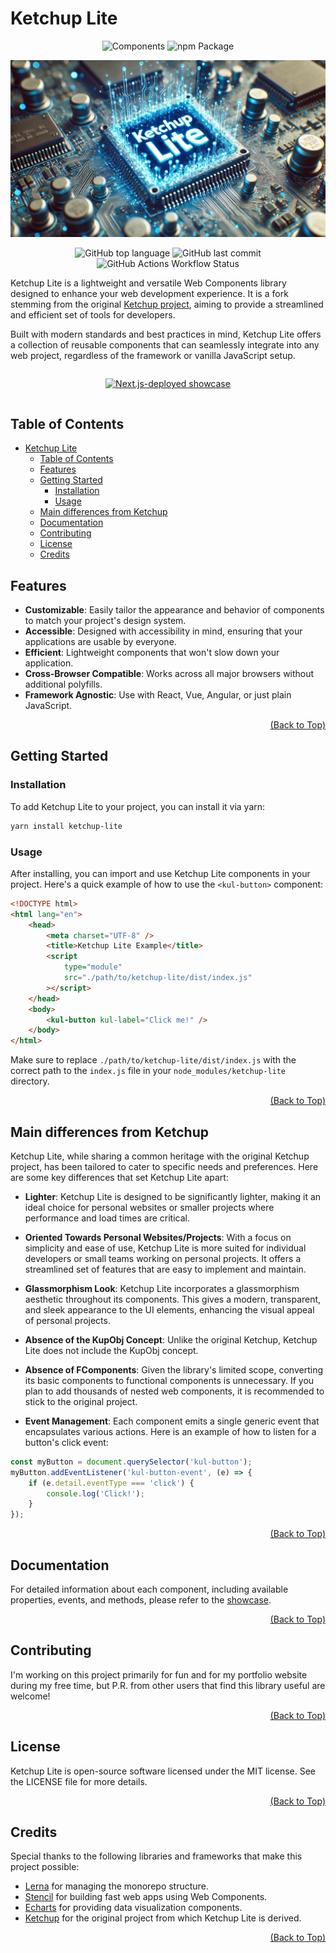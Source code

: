 <!-- markdownlint-disable MD033 -->
# Ketchup Lite

<div align="center">

   ![Components](https://img.shields.io/badge/dynamic/json?logo=stencil&logoColor=black&labelColor=white&color=black&label=Components&query=components&url=https://raw.githubusercontent.com/lucafoscili/ketchup-lite/main/count.json) ![npm Package](https://img.shields.io/npm/v/ketchup-lite.svg?logo=npm&logoColor=black&labelColor=white&color=black)

</div>

<div align="center">

   ![Ketchup Lite Logo](https://github.com/lucafoscili/ketchup-lite/blob/375581f13119ec393256ac4162212936ecf29d3d/docs/images/Logo.png 'Ketchup Lite logo')

</div>

<div align="center">

![GitHub top language](https://img.shields.io/github/languages/top/lucafoscili/ketchup-lite?logo=typescript&logoColor=black&labelColor=white&color=black) ![GitHub last commit](https://img.shields.io/github/last-commit/lucafoscili/ketchup-lite?logo=github&logoColor=black&labelColor=white&color=black) ![GitHub Actions Workflow Status](https://img.shields.io/github/actions/workflow/status/lucafoscili/ketchup-lite/cypress-tests.yaml?logo=cypress&logoColor=black&labelColor=white&color=black)

</div>

Ketchup Lite is a lightweight and versatile Web Components library designed to enhance your web development experience. It is a fork stemming from the original [Ketchup project](https://github.com/smeup/ketchup), aiming to provide a streamlined and efficient set of tools for developers.

Built with modern standards and best practices in mind, Ketchup Lite offers a collection of reusable components that can seamlessly integrate into any web project, regardless of the framework or vanilla JavaScript setup.

<div style="display:flex; justify-content: center">

[![Next.js-deployed showcase](https://img.shields.io/badge/showcase-black?style=for-the-badge&logo=next.js&logoColor=black&label=Next.js&labelColor=white&color=black&link=https%3A%2F%2Fwww.lucafoscili.com%2Fketchup-lite&link=https%3A%2F%2Fwww.lucafoscili.com%2Fketchup-lite)](https://www.lucafoscili.com/ketchup-lite)

</div>

## Table of Contents

- [Ketchup Lite](#ketchup-lite)
  - [Table of Contents](#table-of-contents)
  - [Features](#features)
  - [Getting Started](#getting-started)
    - [Installation](#installation)
    - [Usage](#usage)
  - [Main differences from Ketchup](#main-differences-from-ketchup)
  - [Documentation](#documentation)
  - [Contributing](#contributing)
  - [License](#license)
  - [Credits](#credits)

## Features

- **Customizable**: Easily tailor the appearance and behavior of components to match your project's design system.
- **Accessible**: Designed with accessibility in mind, ensuring that your applications are usable by everyone.
- **Efficient**: Lightweight components that won't slow down your application.
- **Cross-Browser Compatible**: Works across all major browsers without additional polyfills.
- **Framework Agnostic**: Use with React, Vue, Angular, or just plain JavaScript.
  
<div align="right">

[(Back to Top)](#ketchup-lite)

</div>

## Getting Started

### Installation

To add Ketchup Lite to your project, you can install it via yarn:

```sh
yarn install ketchup-lite
```

### Usage

After installing, you can import and use Ketchup Lite components in your project. Here's a quick example of how to use the `<kul-button>` component:

```html
<!DOCTYPE html>
<html lang="en">
    <head>
        <meta charset="UTF-8" />
        <title>Ketchup Lite Example</title>
        <script
            type="module"
            src="./path/to/ketchup-lite/dist/index.js"
        ></script>
    </head>
    <body>
        <kul-button kul-label="Click me!" />
    </body>
</html>
```

Make sure to replace `./path/to/ketchup-lite/dist/index.js` with the correct path to the `index.js` file in your `node_modules/ketchup-lite` directory.

<div align="right">

[(Back to Top)](#ketchup-lite)

</div>

## Main differences from Ketchup

Ketchup Lite, while sharing a common heritage with the original Ketchup project, has been tailored to cater to specific needs and preferences. Here are some key differences that set Ketchup Lite apart:

- **Lighter**: Ketchup Lite is designed to be significantly lighter, making it an ideal choice for personal websites or smaller projects where performance and load times are critical.

- **Oriented Towards Personal Websites/Projects**: With a focus on simplicity and ease of use, Ketchup Lite is more suited for individual developers or small teams working on personal projects. It offers a streamlined set of features that are easy to implement and maintain.

- **Glassmorphism Look**: Ketchup Lite incorporates a glassmorphism aesthetic throughout its components. This gives a modern, transparent, and sleek appearance to the UI elements, enhancing the visual appeal of personal projects.

- **Absence of the KupObj Concept**: Unlike the original Ketchup, Ketchup Lite does not include the KupObj concept.
- **Absence of FComponents**: Given the library's limited scope, converting its basic components to functional components is unnecessary. If you plan to add thousands of nested web components, it is recommended to stick to the original project.

- **Event Management**: Each component emits a single generic event that encapsulates various actions. Here is an example of how to listen for a button's click event:

```javascript
const myButton = document.querySelector('kul-button');
myButton.addEventListener('kul-button-event', (e) => {
    if (e.detail.eventType === 'click') {
        console.log('Click!');
    }
});
```

<div align="right">

[(Back to Top)](#ketchup-lite)

</div>

## Documentation

For detailed information about each component, including available properties, events, and methods, please refer to the [showcase](https://www.lucafoscili.com/ketchup-lite).

<div align="right">

[(Back to Top)](#ketchup-lite)

</div>

## Contributing

I'm working on this project primarily for fun and for my portfolio website during my free time, but P.R. from other users that find this library useful are welcome!

<div align="right">

[(Back to Top)](#ketchup-lite)

</div>

## License

Ketchup Lite is open-source software licensed under the MIT license. See the LICENSE file for more details.

<div align="right">

[(Back to Top)](#ketchup-lite)

</div>

## Credits

Special thanks to the following libraries and frameworks that make this project possible:

- [Lerna](https://github.com/lerna/lerna) for managing the monorepo structure.
- [Stencil](https://stenciljs.com/) for building fast web apps using Web Components.
- [Echarts](https://echarts.apache.org/) for providing data visualization components.
- [Ketchup](https://github.com/smeup/ketchup) for the original project from which Ketchup Lite is derived.

<div align="right">

[(Back to Top)](#ketchup-lite)

</div>
